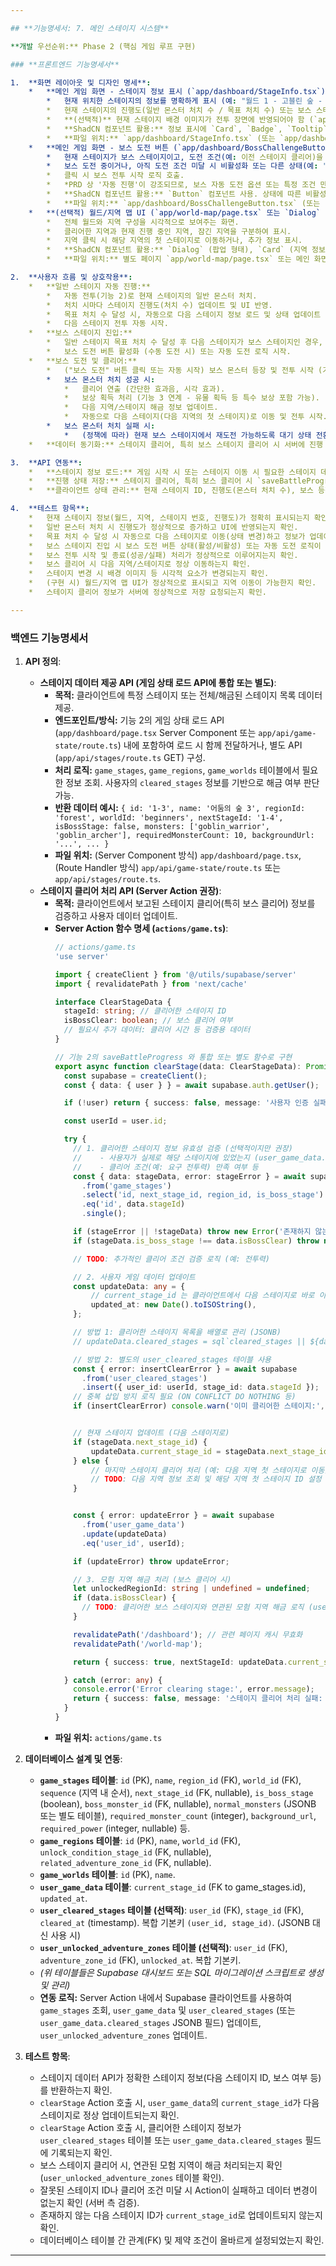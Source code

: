 ```yaml
---

## **기능명세서: 7. 메인 스테이지 시스템**

**개발 우선순위:** Phase 2 (핵심 게임 루프 구현)

### **프론트엔드 기능명세서**

1.  **화면 레이아웃 및 디자인 명세**:
    *   **메인 게임 화면 - 스테이지 정보 표시 (`app/dashboard/StageInfo.tsx`)**:
        *   현재 위치한 스테이지의 정보를 명확하게 표시 (예: "월드 1 - 고블린 숲 - 스테이지 1-3").
        *   현재 스테이지의 진행도(일반 몬스터 처치 수 / 목표 처치 수) 또는 보스 스테이지임을 나타내는 정보 표시.
        *   **(선택적)** 현재 스테이지 배경 이미지가 전투 장면에 반영되어야 함 (`app/dashboard/BattleScene.tsx` 연계).
        *   **ShadCN 컴포넌트 활용:** 정보 표시에 `Card`, `Badge`, `Tooltip` 등 활용 가능. 진행도 표시에 `Progress` 컴포넌트 활용 가능.
        *   **파일 위치:** `app/dashboard/StageInfo.tsx` (또는 `app/dashboard/page.tsx` 내 통합).
    *   **메인 게임 화면 - 보스 도전 버튼 (`app/dashboard/BossChallengeButton.tsx`)**:
        *   현재 스테이지가 보스 스테이지이고, 도전 조건(예: 이전 스테이지 클리어)을 만족했을 때 활성화되는 "보스 도전" 버튼.
        *   보스 도전 중이거나, 아직 도전 조건 미달 시 비활성화 또는 다른 상태(예: "보스 출현까지 X마리") 표시.
        *   클릭 시 보스 전투 시작 로직 호출.
        *   *PRD 상 '자동 진행'이 강조되므로, 보스 자동 도전 옵션 또는 특정 조건 만족 시 자동 도전 로직도 고려 가능. 이 경우 버튼은 보조적이거나 없을 수 있음.*
        *   **ShadCN 컴포넌트 활용:** `Button` 컴포넌트 사용. 상태에 따른 비활성화(`disabled`) 처리.
        *   **파일 위치:** `app/dashboard/BossChallengeButton.tsx` (또는 `app/dashboard/page.tsx` 내 통합).
    *   **(선택적) 월드/지역 맵 UI (`app/world-map/page.tsx` 또는 `Dialog` 컴포넌트)**:
        *   전체 월드와 지역 구성을 시각적으로 보여주는 화면.
        *   클리어한 지역과 현재 진행 중인 지역, 잠긴 지역을 구분하여 표시.
        *   지역 클릭 시 해당 지역의 첫 스테이지로 이동하거나, 추가 정보 표시.
        *   **ShadCN 컴포넌트 활용:** `Dialog` (팝업 형태), `Card` (지역 정보), `Button` (이동) 등 활용.
        *   **파일 위치:** 별도 페이지 `app/world-map/page.tsx` 또는 메인 화면에서 접근 가능한 `components/features/WorldMapDialog.tsx`.

2.  **사용자 흐름 및 상호작용**:
    *   **일반 스테이지 자동 진행:**
        *   자동 전투(기능 2)로 현재 스테이지의 일반 몬스터 처치.
        *   처치 시마다 스테이지 진행도(처치 수) 업데이트 및 UI 반영.
        *   목표 처치 수 달성 시, 자동으로 다음 스테이지 정보 로드 및 상태 업데이트 (스테이지 정보 표시, 배경 변경, 등장 몬스터 변경 등).
        *   다음 스테이지 전투 자동 시작.
    *   **보스 스테이지 진입:**
        *   일반 스테이지 목표 처치 수 달성 후 다음 스테이지가 보스 스테이지인 경우, 보스 스테이지 상태로 전환.
        *   보스 도전 버튼 활성화 (수동 도전 시) 또는 자동 도전 로직 시작.
    *   **보스 도전 및 클리어:**
        *   ("보스 도전" 버튼 클릭 또는 자동 시작) 보스 몬스터 등장 및 전투 시작 (기능 2 연계).
        *   보스 몬스터 처치 성공 시:
            *   클리어 연출 (간단한 효과음, 시각 효과).
            *   보상 획득 처리 (기능 3 연계 - 유물 획득 등 특수 보상 포함 가능).
            *   다음 지역/스테이지 해금 정보 업데이트.
            *   자동으로 다음 스테이지(다음 지역의 첫 스테이지)로 이동 및 전투 시작.
        *   보스 몬스터 처치 실패 시:
            *   (정책에 따라) 현재 보스 스테이지에서 재도전 가능하도록 대기 상태 전환 또는 이전 스테이지로 복귀 후 재도전 조건(예: 전투력) 충족 유도.
    *   **데이터 동기화:** 스테이지 클리어, 특히 보스 스테이지 클리어 시 서버에 진행 상황 저장 요청 (Server Action 호출).

3.  **API 연동**:
    *   **스테이지 정보 로드:** 게임 시작 시 또는 스테이지 이동 시 필요한 스테이지 데이터(현재/다음 스테이지 정보, 몬스터 목록, 배경 등)를 로드. (기능 2의 게임 상태 로드 API 활용 또는 별도 요청)
    *   **진행 상태 저장:** 스테이지 클리어, 특히 보스 클리어 시 `saveBattleProgress` (기능 2) 또는 별도의 Server Action(`clearStage`)을 호출하여 서버에 `current_stage_id` 및 `cleared_stages` 업데이트 요청.
    *   **클라이언트 상태 관리:** 현재 스테이지 ID, 진행도(몬스터 처치 수), 보스 등장/클리어 상태 등을 클라이언트 상태 관리 라이브러리(Zustand, Valtio, Context API 등) 또는 `useState`로 관리.

4.  **테스트 항목**:
    *   현재 스테이지 정보(월드, 지역, 스테이지 번호, 진행도)가 정확히 표시되는지 확인.
    *   일반 몬스터 처치 시 진행도가 정상적으로 증가하고 UI에 반영되는지 확인.
    *   목표 처치 수 달성 시 자동으로 다음 스테이지로 이동(상태 변경)하고 정보가 업데이트되는지 확인.
    *   보스 스테이지 진입 시 보스 도전 버튼 상태(활성/비활성) 또는 자동 도전 로직이 정상 작동하는지 확인.
    *   보스 전투 시작 및 종료(성공/실패) 처리가 정상적으로 이루어지는지 확인.
    *   보스 클리어 시 다음 지역/스테이지로 정상 이동하는지 확인.
    *   스테이지 변경 시 배경 이미지 등 시각적 요소가 변경되는지 확인.
    *   (구현 시) 월드/지역 맵 UI가 정상적으로 표시되고 지역 이동이 가능한지 확인.
    *   스테이지 클리어 정보가 서버에 정상적으로 저장 요청되는지 확인.

---
```


### **백엔드 기능명세서**

1.  **API 정의**:
    *   **스테이지 데이터 제공 API (게임 상태 로드 API에 통합 또는 별도)**:
        *   **목적:** 클라이언트에 특정 스테이지 또는 전체/해금된 스테이지 목록 데이터 제공.
        *   **엔드포인트/방식:** 기능 2의 게임 상태 로드 API (`app/dashboard/page.tsx` Server Component 또는 `app/api/game-state/route.ts`) 내에 포함하여 로드 시 함께 전달하거나, 별도 API (`app/api/stages/route.ts` GET) 구성.
        *   **처리 로직:** `game_stages`, `game_regions`, `game_worlds` 테이블에서 필요한 정보 조회. 사용자의 `cleared_stages` 정보를 기반으로 해금 여부 판단 가능.
        *   **반환 데이터 예시:** `{ id: '1-3', name: '어둠의 숲 3', regionId: 'forest', worldId: 'beginners', nextStageId: '1-4', isBossStage: false, monsters: ['goblin_warrior', 'goblin_archer'], requiredMonsterCount: 10, backgroundUrl: '...', ... }`
        *   **파일 위치:** (Server Component 방식) `app/dashboard/page.tsx`, (Route Handler 방식) `app/api/game-state/route.ts` 또는 `app/api/stages/route.ts`.
    *   **스테이지 클리어 처리 API (Server Action 권장)**:
        *   **목적:** 클라이언트에서 보고된 스테이지 클리어(특히 보스 클리어) 정보를 검증하고 사용자 데이터 업데이트.
        *   **Server Action 함수 명세 (`actions/game.ts`)**:
            ```typescript
            // actions/game.ts
            'use server'

            import { createClient } from '@/utils/supabase/server'
            import { revalidatePath } from 'next/cache'

            interface ClearStageData {
              stageId: string; // 클리어한 스테이지 ID
              isBossClear: boolean; // 보스 클리어 여부
              // 필요시 추가 데이터: 클리어 시간 등 검증용 데이터
            }

            // 기능 2의 saveBattleProgress 와 통합 또는 별도 함수로 구현
            export async function clearStage(data: ClearStageData): Promise<{ success: boolean; message?: string; nextStageId?: string, unlockedRegionId?: string }> {
              const supabase = createClient();
              const { data: { user } } = await supabase.auth.getUser();

              if (!user) return { success: false, message: '사용자 인증 실패' };

              const userId = user.id;

              try {
                // 1. 클리어한 스테이지 정보 유효성 검증 (선택적이지만 권장)
                //    - 사용자가 실제로 해당 스테이지에 있었는지 (user_game_data.current_stage_id 비교)
                //    - 클리어 조건(예: 요구 전투력) 만족 여부 등
                const { data: stageData, error: stageError } = await supabase
                  .from('game_stages')
                  .select('id, next_stage_id, region_id, is_boss_stage')
                  .eq('id', data.stageId)
                  .single();

                if (stageError || !stageData) throw new Error('존재하지 않는 스테이지입니다.');
                if (stageData.is_boss_stage !== data.isBossClear) throw new Error('보스 클리어 정보가 일치하지 않습니다.');

                // TODO: 추가적인 클리어 조건 검증 로직 (예: 전투력)

                // 2. 사용자 게임 데이터 업데이트
                const updateData: any = {
                    // current_stage_id 는 클라이언트에서 다음 스테이지로 바로 이동시키거나, 여기서 반환된 nextStageId 로 이동
                    updated_at: new Date().toISOString(),
                };

                // 방법 1: 클리어한 스테이지 목록을 배열로 관리 (JSONB)
                // updateData.cleared_stages = sql`cleared_stages || ${data.stageId}::text`; // 기존 배열에 추가 (DB 함수나 직접 SQL 사용 필요)

                // 방법 2: 별도의 user_cleared_stages 테이블 사용
                const { error: insertClearError } = await supabase
                  .from('user_cleared_stages')
                  .insert({ user_id: userId, stage_id: data.stageId });
                // 중복 삽입 방지 로직 필요 (ON CONFLICT DO NOTHING 등)
                if (insertClearError) console.warn('이미 클리어한 스테이지:', insertClearError.message); // 에러 대신 경고 처리 가능


                // 현재 스테이지 업데이트 (다음 스테이지로)
                if (stageData.next_stage_id) {
                    updateData.current_stage_id = stageData.next_stage_id;
                } else {
                    // 마지막 스테이지 클리어 처리 (예: 다음 지역 첫 스테이지로 이동)
                    // TODO: 다음 지역 정보 조회 및 해당 지역 첫 스테이지 ID 설정 로직
                }


                const { error: updateError } = await supabase
                  .from('user_game_data')
                  .update(updateData)
                  .eq('user_id', userId);

                if (updateError) throw updateError;

                // 3. 모험 지역 해금 처리 (보스 클리어 시)
                let unlockedRegionId: string | undefined = undefined;
                if (data.isBossClear) {
                  // TODO: 클리어한 보스 스테이지와 연관된 모험 지역 해금 로직 (user_unlocked_adventure_zones 테이블 업데이트 등)
                }

                revalidatePath('/dashboard'); // 관련 페이지 캐시 무효화
                revalidatePath('/world-map');

                return { success: true, nextStageId: updateData.current_stage_id, unlockedRegionId };

              } catch (error: any) {
                console.error('Error clearing stage:', error.message);
                return { success: false, message: '스테이지 클리어 처리 실패: ' + error.message };
              }
            }
            ```
        *   **파일 위치:** `actions/game.ts`

2.  **데이터베이스 설계 및 연동**:
    *   **`game_stages` 테이블**: `id` (PK), `name`, `region_id` (FK), `world_id` (FK), `sequence` (지역 내 순서), `next_stage_id` (FK, nullable), `is_boss_stage` (boolean), `boss_monster_id` (FK, nullable), `normal_monsters` (JSONB 또는 별도 테이블), `required_monster_count` (integer), `background_url`, `required_power` (integer, nullable) 등.
    *   **`game_regions` 테이블**: `id` (PK), `name`, `world_id` (FK), `unlock_condition_stage_id` (FK, nullable), `related_adventure_zone_id` (FK, nullable).
    *   **`game_worlds` 테이블**: `id` (PK), `name`.
    *   **`user_game_data` 테이블**: `current_stage_id` (FK to game_stages.id), `updated_at`.
    *   **`user_cleared_stages` 테이블 (선택적)**: `user_id` (FK), `stage_id` (FK), `cleared_at` (timestamp). 복합 기본키 `(user_id, stage_id)`. (JSONB 대신 사용 시)
    *   **`user_unlocked_adventure_zones` 테이블 (선택적)**: `user_id` (FK), `adventure_zone_id` (FK), `unlocked_at`. 복합 기본키.
    *   *(위 테이블들은 Supabase 대시보드 또는 SQL 마이그레이션 스크립트로 생성 및 관리)*
    *   **연동 로직:** Server Action 내에서 Supabase 클라이언트를 사용하여 `game_stages` 조회, `user_game_data` 및 `user_cleared_stages` (또는 `user_game_data.cleared_stages` JSONB 필드) 업데이트, `user_unlocked_adventure_zones` 업데이트.

3.  **테스트 항목**:
    *   스테이지 데이터 API가 정확한 스테이지 정보(다음 스테이지 ID, 보스 여부 등)를 반환하는지 확인.
    *   `clearStage` Action 호출 시, `user_game_data`의 `current_stage_id`가 다음 스테이지로 정상 업데이트되는지 확인.
    *   `clearStage` Action 호출 시, 클리어한 스테이지 정보가 `user_cleared_stages` 테이블 또는 `user_game_data.cleared_stages` 필드에 기록되는지 확인.
    *   보스 스테이지 클리어 시, 연관된 모험 지역이 해금 처리되는지 확인 (`user_unlocked_adventure_zones` 테이블 확인).
    *   잘못된 스테이지 ID나 클리어 조건 미달 시 Action이 실패하고 데이터 변경이 없는지 확인 (서버 측 검증).
    *   존재하지 않는 다음 스테이지 ID가 `current_stage_id`로 업데이트되지 않는지 확인.
    *   데이터베이스 테이블 간 관계(FK) 및 제약 조건이 올바르게 설정되었는지 확인.

---
